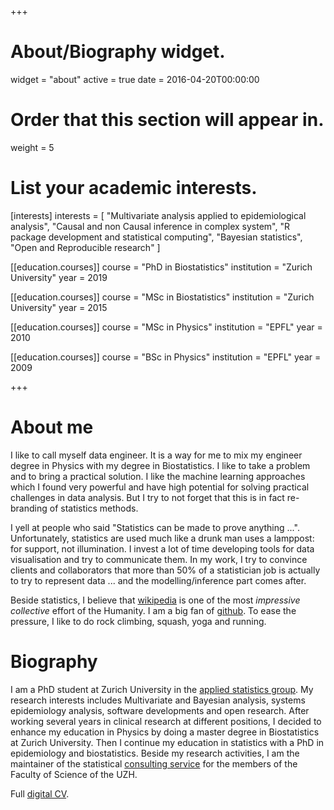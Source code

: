 +++
# About/Biography widget.
widget = "about"
active = true
date = 2016-04-20T00:00:00

# Order that this section will appear in.
weight = 5

# List your academic interests.
[interests]
  interests = [
    "Multivariate analysis applied to epidemiological analysis",
    "Causal and non Causal inference in complex system",
    "R package development and statistical computing",
    "Bayesian statistics",
    "Open and Reproducible research"
  ]


[[education.courses]]
  course = "PhD in Biostatistics"
  institution = "Zurich University"
  year = 2019

[[education.courses]]
  course = "MSc in Biostatistics"
  institution = "Zurich University"
  year = 2015
  
[[education.courses]]
  course = "MSc in Physics"
  institution = "EPFL"
  year = 2010

[[education.courses]]
  course = "BSc in Physics"
  institution = "EPFL"
  year = 2009
 
+++

# About me

I like to call myself data engineer. It is a way for me to mix my engineer degree in Physics with my degree in Biostatistics. I like to take a problem and to bring a practical solution. I like the machine learning approaches which I found very powerful and have high potential for solving practical challenges in data analysis. But I try to not forget that this is in fact re-branding of statistics methods. 

I yell at people who said "Statistics can be made to prove anything ...". Unfortunately, statistics are used much like a drunk man uses a lamppost: for support, not illumination. I invest a lot of time developing tools for data visualisation and try to communicate them. In my work, I try to convince clients and collaborators that more than 50% of a statistician job is actually to try to represent data ... and the modelling/inference part comes after.

Beside statistics, I believe that [wikipedia](https://www.wikipedia.org/) is one of the most *impressive* *collective* effort of the Humanity. I am a big fan of [github](https://github.com/). To ease the pressure, I like to do rock climbing, squash, yoga and running.

# Biography

I am a PhD student at Zurich University in the [applied statistics group](https://www.math.uzh.ch/as/). My research interests includes Multivariate and Bayesian analysis, systems epidemiology analysis, software developments and open research. After working several years in clinical research at different positions, I decided to enhance my education in Physics by doing a master degree in Biostatistics at Zurich University. Then I continue my education in statistics with a PhD in epidemiology and biostatistics. Beside my research activities, I am the maintainer of the statistical [consulting service](https://www.math.uzh.ch/as/index.php?id=consulting_as) for the members of the Faculty of Science of the UZH.

Full <a href = "https://curriculum.netlify.com/" target="_blank"> digital CV</a>.

